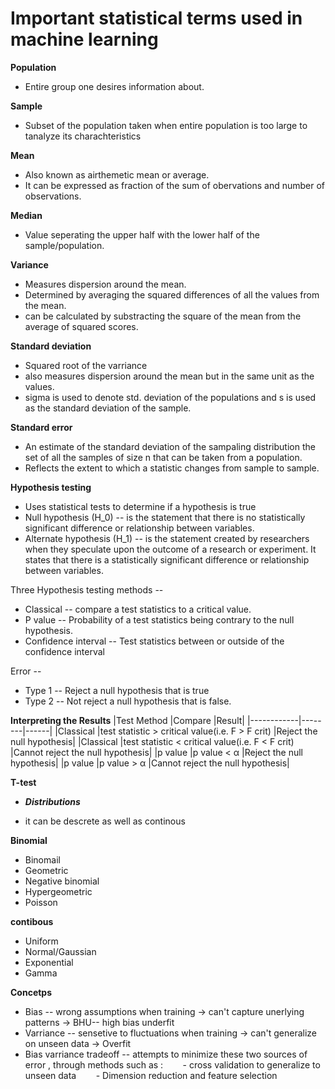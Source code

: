 # Important statistical terms used in machine learning

**Population**

- Entire group one desires information about.

**Sample**

- Subset of the population taken when entire population is too large to tanalyze its charachteristics

**Mean**

- Also known as airthemetic mean or average.
- It can be expressed as fraction of the sum of obervations and number of observations.

**Median**

- Value seperating the upper half with the lower half of the sample/population.

**Variance**

- Measures dispersion around the mean.
- Determined by averaging the squared differences of all the values from the mean.
- can be calculated by substracting the square of the mean from the average of squared scores.

**Standard deviation**

- Squared root of the varriance
- also measures dispersion around the mean but in the same unit as the values.
- sigma is used to denote std. deviation of the populations and s is used as the standard deviation of the sample.

**Standard error**

- An estimate of the standard deviation of the sampaling distribution the set of all the samples of size n that can be taken from a population.
- Reflects the extent to which a statistic changes from sample to sample.

**Hypothesis testing**

- Uses statistical tests to determine if a hypothesis is true
- Null hypothesis (H_0) -- is the statement that there is no statistically significant difference or relationship between variables.
- Alternate hypothesis (H_1) -- is the statement created by researchers when they speculate upon the outcome of a research or experiment. It states that there is a statistically significant difference or relationship between variables.

Three Hypothesis testing methods --

- Classical -- compare a test statistics to a critical value.
- P value -- Probability of a test statistics being contrary to the null hypothesis.
- Confidence interval -- Test statistics between or outside of the confidence interval

Error --

- Type 1 -- Reject a null hypothesis that is true
- Type 2 -- Not reject a null hypothesis that is false.

**Interpreting the Results**
|Test Method |Compare |Result|
|------------|--------|------|
|Classical |test statistic > critical value(i.e. F > F crit) |Reject the null hypothesis|
|Classical |test statistic < critical value(i.e. F < F crit) |Cannot reject the null hypothesis|
|p value |p value < α |Reject the null hypothesis|
|p value |p value > α |Cannot reject the null hypothesis|

**T-test**

- **_Distributions_**

- it can be descrete as well as continous

**Binomial**

- Binomail
- Geometric
- Negative binomial
- Hypergeometric
- Poisson

**contibous**

- Uniform
- Normal/Gaussian
- Exponential
- Gamma

**Concetps**

- Bias -- wrong assumptions when training -> can't capture unerlying patterns -> BHU-- high bias underfit
- Varriance -- sensetive to fluctuations when training -> can't generalize on unseen data -> Overfit
- Bias varriance tradeoff -- attempts to minimize these two sources of error , through methods such as :
  &nbsp;&nbsp;&nbsp;&nbsp;&nbsp;&nbsp; - cross validation to generalize to unseen data
  &nbsp;&nbsp;&nbsp;&nbsp;&nbsp;&nbsp; - Dimension reduction and feature selection
